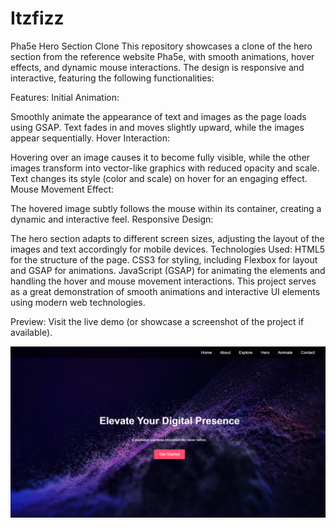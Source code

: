 # Itzfizz
Pha5e Hero Section Clone This repository showcases a clone of the hero section from the reference website Pha5e, with smooth animations, hover effects, and dynamic mouse interactions.
The design is responsive and interactive, featuring the following functionalities:

Features:
Initial Animation:

Smoothly animate the appearance of text and images as the page loads using GSAP.
Text fades in and moves slightly upward, while the images appear sequentially.
Hover Interaction:

Hovering over an image causes it to become fully visible, while the other images transform into vector-like graphics with reduced opacity and scale.
Text changes its style (color and scale) on hover for an engaging effect.
Mouse Movement Effect:

The hovered image subtly follows the mouse within its container, creating a dynamic and interactive feel.
Responsive Design:

The hero section adapts to different screen sizes, adjusting the layout of the images and text accordingly for mobile devices.
Technologies Used:
HTML5 for the structure of the page.
CSS3 for styling, including Flexbox for layout and GSAP for animations.
JavaScript (GSAP) for animating the elements and handling the hover and mouse movement interactions.
This project serves as a great demonstration of smooth animations and interactive UI elements using modern web technologies.

Preview:
Visit the live demo (or showcase a screenshot of the project if available).

![image alt](https://github.com/sridinesh04/Itzfizz/blob/2ad92c1058c17d7639297c7e4edaf5a5dbec6d75/Screenshot%202025-02-17%20190331.png)
